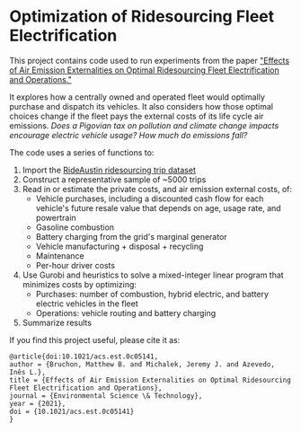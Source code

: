 # Optimization of Ridesourcing Fleet Electrification

This project contains code used to run experiments from the paper ["Effects of Air Emission Externalities on Optimal Ridesourcing Fleet Electrification and Operations."](https://pubs.acs.org/doi/pdf/10.1021/acs.est.0c05141)

It explores how a centrally owned and operated fleet would optimally purchase and dispatch its vehicles. It also considers how those optimal choices change if the fleet pays the external costs of its life cycle air emissions. *Does a Pigovian tax on pollution and climate change impacts encourage electric vehicle usage? How much do emissions fall?*

The code uses a series of functions to:
1. Import the [RideAustin ridesourcing trip dataset](https://data.world/ride-austin/ride-austin-june-6-april-13)
2. Construct a representative sample of ~5000 trips
3. Read in or estimate the private costs, and air emission external costs, of:
    + Vehicle purchases, including a discounted cash flow for each vehicle's future resale value that depends on age, usage rate, and powertrain
    + Gasoline combustion
    + Battery charging from the grid's marginal generator
    + Vehicle manufacturing + disposal + recycling
    + Maintenance
    + Per-hour driver costs
4. Use Gurobi and heuristics to solve a mixed-integer linear program that minimizes costs by optimizing:
    + Purchases: number of combustion, hybrid electric, and battery electric vehicles in the fleet
    + Operations: vehicle routing and battery charging
5. Summarize results

If you find this project useful, please cite it as:
```
@article{doi:10.1021/acs.est.0c05141,
author = {Bruchon, Matthew B. and Michalek, Jeremy J. and Azevedo, Inês L.},
title = {Effects of Air Emission Externalities on Optimal Ridesourcing Fleet Electrification and Operations},
journal = {Environmental Science \& Technology},
year = {2021},
doi = {10.1021/acs.est.0c05141}
}
```

